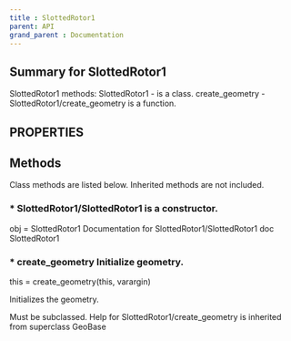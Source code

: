```yaml
---
title : SlottedRotor1
parent: API
grand_parent : Documentation
---
```

## Summary for SlottedRotor1
SlottedRotor1 methods:
SlottedRotor1 - is a class.
create_geometry - SlottedRotor1/create_geometry is a function.
## PROPERTIES
## Methods
Class methods are listed below. Inherited methods are not included.
### * SlottedRotor1/SlottedRotor1 is a constructor.
obj = SlottedRotor1
Documentation for SlottedRotor1/SlottedRotor1
doc SlottedRotor1

### * create_geometry Initialize geometry.

this = create_geometry(this, varargin)

Initializes the geometry.

Must be subclassed.
Help for SlottedRotor1/create_geometry is inherited from superclass GeoBase

